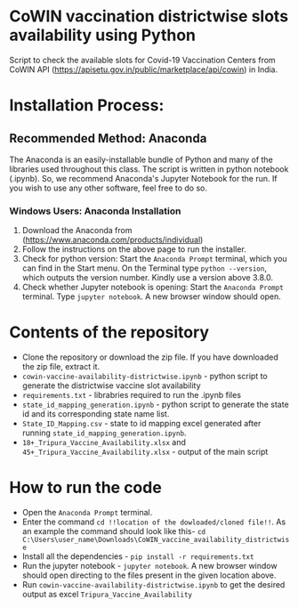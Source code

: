 # CoWIN vaccination districtwise slots availability using Python
Script to check the available slots for Covid-19 Vaccination Centers from CoWIN API (https://apisetu.gov.in/public/marketplace/api/cowin) in India.

# Installation Process:
## Recommended Method: Anaconda
The Anaconda is an easily-installable bundle of Python and many of the libraries used throughout this class.
The script is written in python notebook (.ipynb). So, we recommend Anaconda's Jupyter Notebook for the run. If you wish to use any other software, feel free to do so.

### Windows Users: Anaconda Installation
1. Download the Anaconda from (https://www.anaconda.com/products/individual)
2. Follow the instructions on the above page to run the installer.
3. Check for python version: Start the `Anaconda Prompt` terminal, which you can find in the Start menu. On the Terminal type `python --version`, which outputs the version number. Kindly use a version above 3.8.0.
4. Check whether Jupyter notebook is opening: Start the `Anaconda Prompt` terminal. Type `jupyter notebook`. A new browser window should open. 

# Contents of the repository
- Clone the repository or download the zip file. If you have downloaded the zip file, extract it.
- `cowin-vaccine-availability-districtwise.ipynb` - python script to generate the districtwise vaccine slot availability
- `requirements.txt` - librabries required to run the .ipynb files
- `state_id_mapping_generation.ipynb` - python script to generate the state id and its corresponding state name list.
- `State_ID_Mapping.csv` - state to id mapping excel generated after running `state_id_mapping_generation.ipynb`.
- `18+_Tripura_Vaccine_Availability.xlsx` and `45+_Tripura_Vaccine_Availability.xlsx` - output of the main script

# How to run the code
- Open the `Anaconda Prompt` terminal.
- Enter the command `cd !!location of the dowloaded/cloned file!!`. 
  As an example the command should look like this- `cd C:\Users\user_name\Downloads\CoWIN_vaccine_availability_districtwise`
- Install all the dependencies - `pip install -r requirements.txt`
- Run the jupyter notebook - `jupyter notebook`. A new browser window should open directing to the files present in the given location above.
- Run `cowin-vaccine-availability-districtwise.ipynb` to get the desired output as excel `Tripura_Vaccine_Availability`
